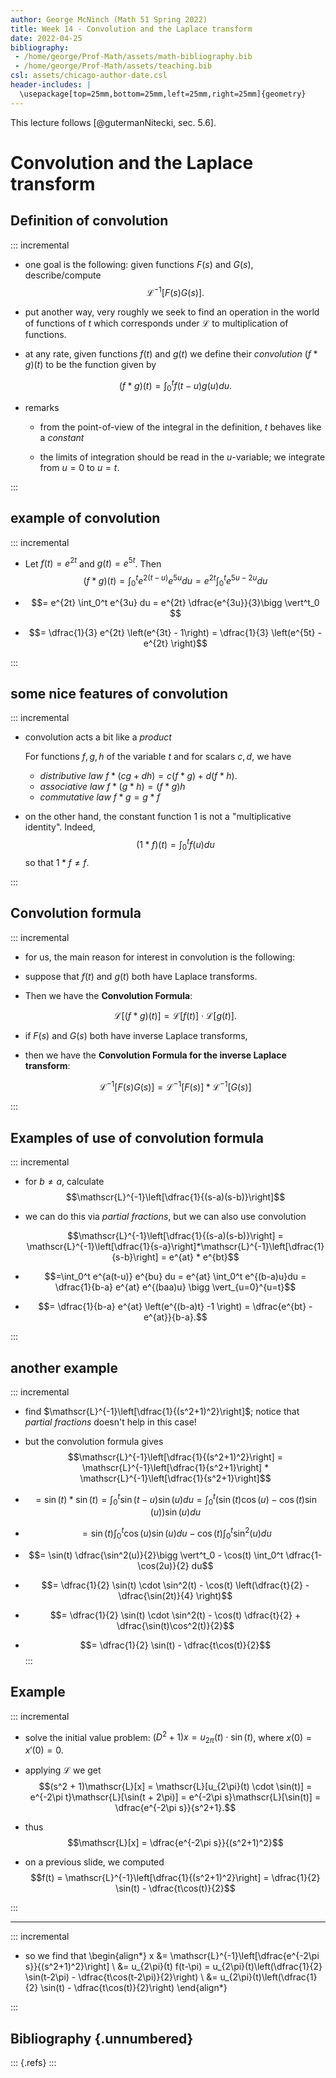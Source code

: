 ```yaml
---
author: George McNinch (Math 51 Spring 2022)
title: Week 14 - Convolution and the Laplace transform
date: 2022-04-25
bibliography: 
 - /home/george/Prof-Math/assets/math-bibliography.bib
 - /home/george/Prof-Math/assets/teaching.bib
csl: assets/chicago-author-date.csl
header-includes: |
  \usepackage[top=25mm,bottom=25mm,left=25mm,right=25mm]{geometry}
---
```


This lecture follows [@gutermanNitecki, sec. 5.6].

# Convolution and the Laplace transform

## Definition of convolution

::: incremental

- one goal is the following: given functions $F(s)$ and
  $G(s)$, describe/compute $$\mathscr{L}^{-1}[F(s)G(s)].$$
  
- put another way, very roughly we seek to find an operation in the
  world of functions of $t$ which corresponds under $\mathscr{L}$ to
  multiplication of functions.

- at any rate, given functions $f(t)$ and $g(t)$ we define their
  *convolution* $(f*g)(t)$ to be the function given by 
  
  $$(f*g)(t) = \int_0^t f(t-u)g(u)du.$$

- remarks
  - from the point-of-view of the integral in the definition, $t$
    behaves like a *constant*
	
  - the limits of integration should be read in the $u$-variable; we
    integrate from $u=0$ to $u=t$.

:::

## example of convolution

::: incremental

- Let $f(t) = e^{2t}$ and $g(t) = e^{5t}$.
  Then
  $$(f*g)(t) = \int_0^t e^{2(t-u)} e^{5u}du = e^{2t} \int_0^t e^{5u - 2u}du$$
  
- $$= e^{2t} \int_0^t e^{3u} du = e^{2t} \dfrac{e^{3u}}{3}\bigg \vert^t_0 $$
- $$= \dfrac{1}{3} e^{2t} \left(e^{3t} - 1\right) = 
  \dfrac{1}{3}  \left(e^{5t} - e^{2t} \right)$$

  
:::

## some nice features of convolution

::: incremental

- convolution acts a bit like a *product*

  For functions $f,g,h$ of the variable $t$ and for scalars $c,d$, we have
  
  - *distributive law* $f*(cg + dh) = c(f*g) + d(f*h).$
  - *associative law* $f*(g*h) = (f*g)h$
  - *commutative law* $f*g = g*f$
  
- on the other hand, the constant function $1$ is not a "multiplicative identity".
  Indeed,
  $$(1*f)(t) = \int_0^t f(u) du$$
  so that $1*f \ne f$.

:::

## Convolution formula

::: incremental

- for us, the main reason for interest in convolution is the following:

- suppose that $f(t)$ and $g(t)$ both have Laplace transforms.  

- Then we have the **Convolution Formula**:
 
  $$\mathscr{L}[(f*g)(t)] = \mathscr{L}[f(t)] \cdot \mathscr{L}[g(t)].$$


- if $F(s)$ and $G(s)$ both have inverse Laplace transforms, 

- then we have the **Convolution Formula for the inverse Laplace transform**:

  $$\mathscr{L}^{-1}[F(s)G(s)] = \mathscr{L}^{-1}[F(s)] * \mathscr{L}^{-1}[G(s)]$$
  

:::

## Examples of use of convolution formula

::: incremental

- for $b \ne a$, calculate $$\mathscr{L}^{-1}\left[\dfrac{1}{(s-a)(s-b)}\right]$$
  

- we can do this via *partial fractions*, but we can also use convolution

  $$\mathscr{L}^{-1}\left[\dfrac{1}{(s-a)(s-b)}\right] =
  \mathscr{L}^{-1}\left[\dfrac{1}{s-a}\right]*\mathscr{L}^{-1}\left[\dfrac{1}{s-b}\right]
  = e^{at} * e^{bt}$$

- $$=\int_0^t e^{a(t-u)} e^{bu} du = e^{at} \int_0^t e^{(b-a)u}du
  = \dfrac{1}{b-a} e^{at} e^{(baa)u} \bigg \vert_{u=0}^{u=t}$$
  
- $$= \dfrac{1}{b-a} e^{at}  \left(e^{(b-a)t} -1 \right) = \dfrac{e^{bt} - e^{at}}{b-a}.$$

:::

## another example

::: incremental

- find $\mathscr{L}^{-1}\left[\dfrac{1}{(s^2+1)^2}\right]$; notice that *partial fractions* doesn't help in this case!

- but the convolution formula gives
  $$\mathscr{L}^{-1}\left[\dfrac{1}{(s^2+1)^2}\right]
  = \mathscr{L}^{-1}\left[\dfrac{1}{s^2+1}\right] * \mathscr{L}^{-1}\left[\dfrac{1}{s^2+1}\right]$$

- $$= \sin(t) * \sin(t) = \int_0^t \sin(t-u) \sin(u)du
  = \int_0^t (\sin(t)\cos(u) - \cos(t)\sin(u))\sin(u)du$$

- $$= \sin(t) \int_0^t \cos(u)\sin(u)du - \cos(t) \int_0^t \sin^2(u) du$$

- $$= \sin(t) \dfrac{\sin^2(u)}{2}\bigg \vert^t_0 - \cos(t) \int_0^t \dfrac{1-\cos(2u)}{2} du$$

- $$= \dfrac{1}{2} \sin(t) \cdot \sin^2(t) - \cos(t) \left(\dfrac{t}{2} - \dfrac{\sin(2t)}{4} \right)$$

- $$= \dfrac{1}{2} \sin(t) \cdot \sin^2(t) - \cos(t) \dfrac{t}{2} + \dfrac{\sin(t)\cos^2(t)}{2}$$

- $$= \dfrac{1}{2} \sin(t) - \dfrac{t\cos(t)}{2}$$
:::

## Example

::: incremental

- solve the initial value problem: $(D^2+1)x = u_{2\pi}(t) \cdot \sin(t)$, where $x(0) = x'(0) = 0$.

- applying $\mathscr{L}$ we get
  $$(s^2 + 1)\mathscr{L}[x] = \mathscr{L}[u_{2\pi}(t) \cdot \sin(t)] = e^{-2\pi t}\mathscr{L}[\sin(t + 2\pi)] 
  = e^{-2\pi s}\mathscr{L}[\sin(t)] 
  = \dfrac{e^{-2\pi s}}{s^2+1}.$$

- thus
  $$\mathscr{L}[x] = \dfrac{e^{-2\pi s}}{(s^2+1)^2}$$

- on a previous slide, we computed $$f(t) =
  \mathscr{L}^{-1}\left[\dfrac{1}{(s^2+1)^2}\right] = \dfrac{1}{2} \sin(t) -
  \dfrac{t\cos(t)}{2}$$

:::

---

::: incremental

- so we find that
  \begin{align*}
  x &= \mathscr{L}^{-1}\left[\dfrac{e^{-2\pi s}}{(s^2+1)^2}\right]  \\
  &= u_{2\pi}(t) f(t-\pi) = u_{2\pi}(t)\left(\dfrac{1}{2} \sin(t-2\pi) -
  \dfrac{t\cos(t-2\pi)}{2}\right) \\
  &= u_{2\pi}(t)\left(\dfrac{1}{2} \sin(t) -
  \dfrac{t\cos(t)}{2}\right)
  \end{align*}


:::

## Bibliography {.unnumbered}

::: {.refs}
:::
